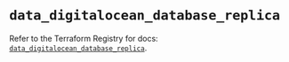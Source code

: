 # `data_digitalocean_database_replica`

Refer to the Terraform Registry for docs: [`data_digitalocean_database_replica`](https://registry.terraform.io/providers/digitalocean/digitalocean/2.52.0/docs/data-sources/database_replica).
